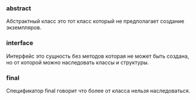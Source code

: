 
### abstract
Абстрактный класс это тот класс который не предполагает создание 
экземпляров.
### interface
Интерфейс это сущность без методов которая не может быть создана, но
от которой можно наследовать классы и структуры.
### final
Спецификатор final говорит что более от класса нельзя наследоваться.
